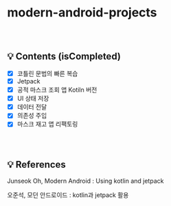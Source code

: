 # modern-android-projects

### <br/>
###

## 💡 Contents (isCompleted)
- [x] 코틀린 문법의 빠른 복습
- [x] Jetpack
- [x] 공적 마스크 조회 앱 Kotiln 버전
- [x] UI 상태 저장
- [x] 데이터 전달
- [x] 의존성 주입
- [x] 마스크 재고 앱 리팩토링

### <br/>
###

## 💡 References
Junseok Oh, Modern Android : Using kotlin and jetpack

오준석, 모던 안드로이드 : kotlin과 jetpack 활용
